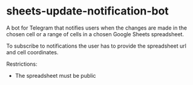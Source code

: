 # sheets-update-notification-bot
A bot for Telegram that notifies users when the changes are made in the chosen cell or a range of cells in a chosen Google Sheets spreadsheet. 

To subscribe to notifications the user has to provide the spreadsheet url and cell coordinates.

Restrictions:
* The spreadsheet must be public
